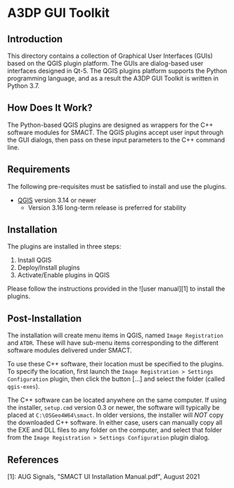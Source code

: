 A3DP GUI Toolkit
================

Introduction
------------

This directory contains a collection of Graphical User Interfaces (GUIs) based on the QGIS plugin platform. The GUIs are dialog-based user interfaces designed in Qt-5. The QGIS plugins platform supports the Python programming language, and as a result the A3DP GUI Toolkit is written in Python 3.7. 


How Does It Work?
-----------------

The Python-based QGIS plugins are designed as wrappers for the C++ software modules for SMACT. The QGIS plugins accept user input through the GUI dialogs, then pass on these input parameters to the C++ command line.


Requirements
------------

The following pre-requisites must be satisfied to install and use the plugins.

* [QGIS](https://www.qgis.org/da/site/forusers/download.html) version 3.14 or newer
	* Version 3.16 long-term release is preferred for stability


Installation
-------------

The plugins are installed in three steps: 
1. Install QGIS
2. Deploy/Install plugins
3. Activate/Enable plugins in QGIS

Please follow the instructions provided in the ![user manual][1] to install the plugins.


Post-Installation
-----------------

The installation will create menu items in QGIS, named `Image Registration` and `ATDR`. These will have sub-menu items corresponding to the different software modules delivered under SMACT.

To use these C++ software, their location must be specified to the plugins. To specify the location, first launch the `Image Registration > Settings Configuration` plugin, then click the button [...] and select the folder (called `qgis-exes`). 

The C++ software can be located anywhere on the same computer. If using the installer, `setup.cmd` version 0.3 or newer, the software will typically be placed at `C:\OSGeo4W64\smact`. In older versions, the installer will *NOT* copy the downloaded C++ software. In either case, users can manually copy all the EXE and DLL files to any folder on the computer, and select that folder from the `Image Registration > Settings Configuration` plugin dialog.


References
-----------

[1]: AUG Signals, "SMACT UI Installation Manual.pdf", August 2021
